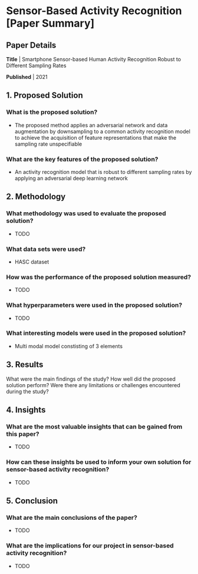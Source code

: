 # Sensor-Based Activity Recognition [Paper Summary]

## Paper Details

**Title** | Smartphone Sensor-based Human Activity Recognition Robust to Different Sampling Rates

**Published** | 2021

## 1. Proposed Solution

### What is the proposed solution?
- The proposed
method applies an adversarial network and data augmentation by downsampling to a common activity recognition model
to achieve the acquisition of feature representations that make the sampling rate unspecifiable 

### What are the key features of the proposed solution?
- An activity recognition model that is robust to different sampling rates by applying an adversarial deep learning network

## 2. Methodology
### What methodology was used to evaluate the proposed solution?
- TODO

### What data sets were used?
- HASC dataset

### How was the performance of the proposed solution measured?
- TODO


### What hyperparameters were used in the proposed solution?
- TODO

### What interesting models were used in the proposed solution?
- Multi modal model constisting of 3 elements



## 3. Results
What were the main findings of the study?
How well did the proposed solution perform?
Were there any limitations or challenges encountered during the study?

## 4. Insights
### What are the most valuable insights that can be gained from this paper?
- TODO

### How can these insights be used to inform your own solution for sensor-based activity recognition?
- TODO

## 5. Conclusion
### What are the main conclusions of the paper?
- TODO

### What are the implications for our project in sensor-based activity recognition?
- TODO